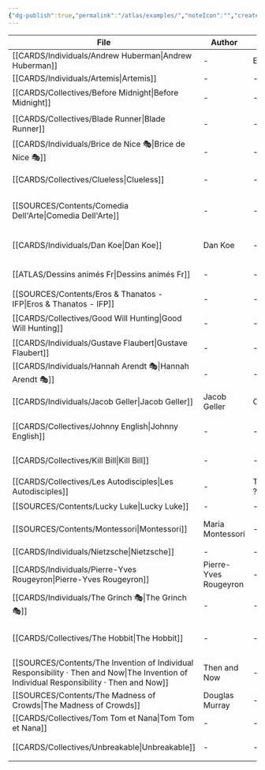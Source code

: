 ```yaml
---
{"dg-publish":true,"permalink":"/atlas/examples/","noteIcon":"","created":"2022-12-27T20:02:08.824+01:00","updated":"2023-01-14T00:50:26.476+01:00"}
---
```



| File                                                                                                                                         | Author                | Au_T       | Ch_T           | Theme                         | Cat           | Me_Cat              |
| -------------------------------------------------------------------------------------------------------------------------------------------- | --------------------- | ---------- | -------------- | ----------------------------- | ------------- | ------------------- |
| [[CARDS/Individuals/Andrew Huberman\|Andrew Huberman]]                                                                                    | \-                    | ENFP       | \-             | \-                            | \-            | \-                  |
| [[CARDS/Individuals/Artemis\|Artemis]]                                                                                                    | \-                    | \-         | \-             | \-                            | \-            | \-                  |
| [[CARDS/Collectives/Before Midnight\|Before Midnight]]                                                                                    | \-                    | \-         | \-             | \-                            | fiction       | watch 🎞️           |
| [[CARDS/Collectives/Blade Runner\|Blade Runner]]                                                                                          | \-                    | \-         | ISTP           | \-                            | fiction       | watch 🎞️           |
| [[CARDS/Individuals/Brice de Nice 🎭\|Brice de Nice 🎭]]                                                                                  | \-                    | \-         | ESFP, ISFJ     | idle, fake, appearances       | fiction       | watch 🎞️           |
| [[CARDS/Collectives/Clueless\|Clueless]]                                                                                                  | \-                    | \-         | ESFP, Crusader | \-                            | irl           | watch 🎞️           |
| [[SOURCES/Contents/Comedia Dell'Arte\|Comedia Dell'Arte]]                                                                                 | \-                    | \-         | \-             | \-                            | fiction       | watch 🎞️ / read 🔠 |
| [[CARDS/Individuals/Dan Koe\|Dan Koe]]                                                                                                    | Dan Koe               | \-         | ENTP/INTJ      | dopamine, desire, change      | irl           | watch 🎞️           |
| [[ATLAS/Dessins animés Fr\|Dessins animés Fr]]                                                                                            | \-                    | \-         | \-             | \-                            | fiction       | watch 🎞️           |
| [[SOURCES/Contents/Eros & Thanatos - IFP\|Eros & Thanatos - IFP]]                                                                         | \-                    | \-         | \-             | \-                            | \-            | \-                  |
| [[CARDS/Collectives/Good Will Hunting\|Good Will Hunting]]                                                                                | \-                    | \-         | INFJ, INFP     | \-                            | fiction       | watch 🎞️           |
| [[CARDS/Individuals/Gustave Flaubert\|Gustave Flaubert]]                                                                                  | \-                    | \-         | INFP           | \-                            | irl           | read 🔠             |
| [[CARDS/Individuals/Hannah Arendt 🎭\|Hannah Arendt 🎭]]                                                                                  | \-                    | \-         | INTJ           | evil, genocide, Ti            | fiction       | watch 🎞️           |
| [[CARDS/Individuals/Jacob Geller\|Jacob Geller]]                                                                                          | Jacob Geller          | Crusader   | Crusader       | \-                            | irl           | watch 🎞️           |
| [[CARDS/Collectives/Johnny English\|Johnny English]]                                                                                      | \-                    | \-         | INTJ, ISFJ     | Vainglory, Desacration, Pride | fiction       | watch 🎞️           |
| [[CARDS/Collectives/Kill Bill\|Kill Bill]]                                                                                                | \-                    | \-         | INTJ, ENTP     | \-                            | fiction       | watch 🎞️           |
| [[CARDS/Collectives/Les Autodisciples\|Les Autodisciples]]                                                                                | \-                    | Templier ? | \-             | \-                            | fiction / irl | watch 🎞️           |
| [[SOURCES/Contents/Lucky Luke\|Lucky Luke]]                                                                                               | \-                    | \-         | \-             | \-                            | \-            | \-                  |
| [[SOURCES/Contents/Montessori\|Montessori]]                                                                                               | Maria Montessori      | \-         | \-             | education, parenting, mind    | irl           | read 🔠             |
| [[CARDS/Individuals/Nietzsche\|Nietzsche]]                                                                                                | \-                    | \-         | INTJ           | \-                            | \-            | \-                  |
| [[CARDS/Individuals/Pierre-Yves Rougeyron\|Pierre-Yves Rougeyron]]                                                                        | Pierre-Yves Rougeyron | \-         | \-             | \-                            | irl           | watch 🎞️           |
| [[CARDS/Individuals/The Grinch 🎭\|The Grinch 🎭]]                                                                                        | \-                    | \-         | \-             | \-                            | \-            | \-                  |
| [[CARDS/Collectives/The Hobbit\|The Hobbit]]                                                                                              | \-                    | \-         | ISTJ           | \-                            | fiction       | watch 🎞️ / read 🔠 |
| [[SOURCES/Contents/The Invention of Individual Responsibility · Then and Now\|The Invention of Individual Responsibility · Then and Now]] | Then and Now          | \-         | \-             | responsibility, politics      | irl           | watch 🎞️           |
| [[SOURCES/Contents/The Madness of Crowds\|The Madness of Crowds]]                                                                         | Douglas Murray        | \-         | \-             | \-                            | irl           | read 🔠             |
| [[CARDS/Collectives/Tom Tom et Nana\|Tom Tom et Nana]]                                                                                    | \-                    | \-         | \-             | \-                            | \-            | \-                  |
| [[CARDS/Collectives/Unbreakable\|Unbreakable]]                                                                                            | \-                    | \-         | ISXJ           | \-                            | fiction       | watch 🎞️           |


